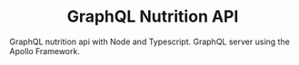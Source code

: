 <h1 align="center">
  GraphQL Nutrition API
</h1>

GraphQL nutrition api with Node and Typescript. GraphQL server using the Apollo Framework.
